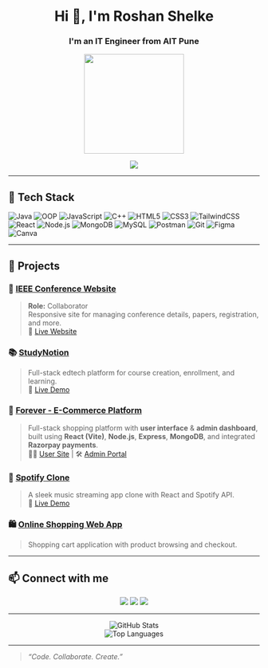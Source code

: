 <h1 align="center">Hi 👋, I'm Roshan Shelke</h1>
<h3 align="center">I'm an IT Engineer from AIT Pune</h3>

<p align="center">
  <img src="https://media.giphy.com/media/qgQUggAC3Pfv687qPC/giphy.gif" width="200">
</p>

<p align="center">
  <a href="https://linkedin.com/in/YOUR_LINKEDIN" target="_blank">
    <img src="https://img.shields.io/badge/-LinkedIn-blue?style=for-the-badge&logo=linkedin">
  </a>
</p>

---

## 🧰 Tech Stack

![Java](https://img.shields.io/badge/-Java-007396?style=for-the-badge&logo=java&logoColor=white)
![OOP](https://img.shields.io/badge/-OOPs-4B8BBE?style=for-the-badge)
![JavaScript](https://img.shields.io/badge/-JavaScript-F7DF1E?style=for-the-badge&logo=javascript&logoColor=black)
![C++](https://img.shields.io/badge/-C++-00599C?style=for-the-badge&logo=c%2B%2B&logoColor=white)
![HTML5](https://img.shields.io/badge/-HTML5-E34F26?style=for-the-badge&logo=html5&logoColor=white)
![CSS3](https://img.shields.io/badge/-CSS3-1572B6?style=for-the-badge&logo=css3&logoColor=white)
![TailwindCSS](https://img.shields.io/badge/-TailwindCSS-06B6D4?style=for-the-badge&logo=tailwindcss&logoColor=white)
![React](https://img.shields.io/badge/-React-61DAFB?style=for-the-badge&logo=react&logoColor=black)
![Node.js](https://img.shields.io/badge/-Node.js-339933?style=for-the-badge&logo=nodedotjs&logoColor=white)
![MongoDB](https://img.shields.io/badge/-MongoDB-47A248?style=for-the-badge&logo=mongodb&logoColor=white)
![MySQL](https://img.shields.io/badge/-MySQL-4479A1?style=for-the-badge&logo=mysql&logoColor=white)
![Postman](https://img.shields.io/badge/-Postman-FF6C37?style=for-the-badge&logo=postman&logoColor=white)
![Git](https://img.shields.io/badge/-Git-F05032?style=for-the-badge&logo=git&logoColor=white)
![Figma](https://img.shields.io/badge/-Figma-F24E1E?style=for-the-badge&logo=figma&logoColor=white)
![Canva](https://img.shields.io/badge/-Canva-00C4CC?style=for-the-badge&logo=canva&logoColor=white)

---

## 📌 Projects

### 🌟 [IEEE Conference Website](https://github.com/OWNER/REPO_NAME)
> **Role:** Collaborator  
> Responsive site for managing conference details, papers, registration, and more.  
> 🔗 [Live Website](https://aitpune-icndia26.com/)

### 📚 [StudyNotion](https://github.com/roshanshelke13/StudyNotion)
> Full-stack edtech platform for course creation, enrollment, and learning.  
> 🔗 [Live Demo](https://study-notion-frontend-rosy.vercel.app/)

### 🛒 [Forever - E-Commerce Platform](https://github.com/roshanshelke13/E-Commerce-Website)
> Full-stack shopping platform with **user interface** & **admin dashboard**, built using **React (Vite)**, **Node.js**, **Express**, **MongoDB**, and integrated **Razorpay payments**.  
> 🧑‍💻 [User Site](https://e-commerce-beryl-zeta-42.vercel.app/) | 🛠️ [Admin Portal](https://e-commerce-admin-ten-beta.vercel.app/)

### 🎵 [Spotify Clone](https://github.com/roshanshelke13/Spotify-Clone)
> A sleek music streaming app clone with React and Spotify API.  
> 🔗 [Live Demo](https://spotify-clone-iota-green.vercel.app/)

### 🛍️ [Online Shopping Web App](https://roshanshelke13.github.io/Online_Shopping/)
> Shopping cart application with product browsing and checkout.


---

## 📫 Connect with me

<p align="center">
  <a href="mailto:roshanshelke167@gmail.com"><img src="https://img.shields.io/badge/-Gmail-D14836?style=for-the-badge&logo=gmail&logoColor=white"></a>
  <a href="https://www.linkedin.com/in/roshan-shelke-91aba4224/"><img src="https://img.shields.io/badge/-LinkedIn-0077B5?style=for-the-badge&logo=linkedin&logoColor=white"></a>
  <a href="https://www.instagram.com/_roshan_1_3_5/"><img src="https://img.shields.io/badge/-Instagram-E4405F?style=for-the-badge&logo=instagram&logoColor=white"></a>
 
</p>

---

<p align="center">
  <img src="https://github-readme-stats.vercel.app/api?username=roshanshelke13&show_icons=true&theme=dark" alt="GitHub Stats" />
  <br />
  <img src="https://github-readme-stats.vercel.app/api/top-langs/?username=roshanshelke13&layout=compact&theme=dark" alt="Top Languages" />
</p>



---

> *“Code. Collaborate. Create.”*
